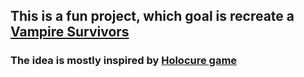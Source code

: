<h2> This is a fun project, which goal is recreate a <a href="https://store.steampowered.com/app/1794680/Vampire_Survivors/">Vampire Survivors</a><br></h2>
<h3>The idea is mostly inspired by <a href="https://store.steampowered.com/app/2420510/HoloCure__Save_the_Fans/">Holocure game</a></h3>
